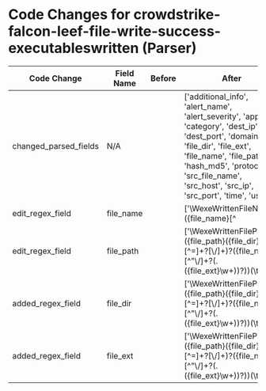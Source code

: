 # Code Changes for crowdstrike-falcon-leef-file-write-success-executableswritten (Parser)

| Code Change | Field Name | Before | After |
|-------------|------------|--------|-------|
| changed_parsed_fields | N/A |  | ['additional_info', 'alert_name', 'alert_severity', 'app', 'category', 'dest_ip', 'dest_port', 'domain', 'file_dir', 'file_ext', 'file_name', 'file_path', 'hash_md5', 'protocol', 'src_file_name', 'src_host', 'src_ip', 'src_port', 'time', 'user'] |
| edit_regex_field | file_name |  | ['\WexeWrittenFileName=({file_name}[^|"]+?)(\t|\s+\w+=|\s*\||\s*$|\s*"+\s*$)', '\WexeWrittenFilePath=({file_path}({file_dir}[^=]+?[\\\/]+)?({file_name}[^"\\\/]+?(\.({file_ext}\w+))?))(\t|\s+\w+=|\s*\||\s*$|\s*"+\s*$)'] |
| edit_regex_field | file_path |  | ['\WexeWrittenFilePath=({file_path}({file_dir}[^=]+?[\\\/]+)?({file_name}[^"\\\/]+?(\.({file_ext}\w+))?))(\t|\s+\w+=|\s*\||\s*$|\s*"+\s*$)'] |
| added_regex_field | file_dir |  | ['\WexeWrittenFilePath=({file_path}({file_dir}[^=]+?[\\\/]+)?({file_name}[^"\\\/]+?(\.({file_ext}\w+))?))(\t|\s+\w+=|\s*\||\s*$|\s*"+\s*$)'] |
| added_regex_field | file_ext |  | ['\WexeWrittenFilePath=({file_path}({file_dir}[^=]+?[\\\/]+)?({file_name}[^"\\\/]+?(\.({file_ext}\w+))?))(\t|\s+\w+=|\s*\||\s*$|\s*"+\s*$)'] |